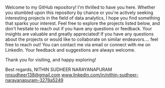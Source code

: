 Welcome to my GitHub repository!
I'm thrilled to have you here.
Whether you stumbled upon this repository by chance or you're actively seeking interesting projects in the field of data analytics,
I hope you find something that sparks your interest.
Feel free to explore the projects listed below, and don't hesitate to reach out if you have any questions or feedback.
Your insights are valuable and greatly appreciated!
If you have any questions about the projects or would like to collaborate on similar endeavors....
feel free to reach out! You can contact me via email or connect with me on LinkedIn.
Your feedback and suggestions are always welcome.

Thank you for visiting, and happy exploring!

Best regards,
NITHIN SUDHEER NARAYANAPURAM
nnsudheer138@gmail.com
www.linkedin.com/in/nithin-sudheer-narayanapuram-3278a5249
